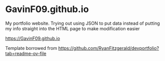 # GavinF09.github.io

My portfolio website. Trying out using JSON to put data instead of putting my info straight into the HTML page to make modification easier

https://GavinF09.github.io

Template borrowed from https://github.com/RyanFitzgerald/devportfolio?tab=readme-ov-file
